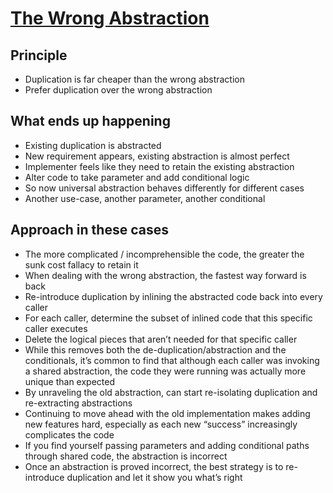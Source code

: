 # [The Wrong Abstraction](https://sandimetz.com/blog/2016/1/20/the-wrong-abstraction)

## Principle

* Duplication is far cheaper than the wrong abstraction
* Prefer duplication over the wrong abstraction

## What ends up happening

* Existing duplication is abstracted
* New requirement appears, existing abstraction is almost perfect
* Implementer feels like they need to retain the existing abstraction
* Alter code to take parameter and add conditional logic
* So now universal abstraction behaves differently for different cases
* Another use-case, another parameter, another conditional

## Approach in these cases

* The more complicated / incomprehensible the code, the greater the sunk cost fallacy to retain it
* When dealing with the wrong abstraction, the fastest way forward is back
* Re-introduce duplication by inlining the abstracted code back into every caller
* For each caller, determine the subset of inlined code that this specific caller executes
* Delete the logical pieces that aren’t needed for that specific caller
* While this removes both the de-duplication/abstraction and the conditionals, it’s common to find that although each caller was invoking a shared abstraction, the code they were running was actually more unique than expected
* By unraveling the old abstraction, can start re-isolating duplication and re-extracting abstractions
* Continuing to move ahead with the old implementation makes adding new features hard, especially as each new “success” increasingly complicates the code
* If you find yourself passing parameters and adding conditional paths through shared code, the abstraction is incorrect
* Once an abstraction is proved incorrect, the best strategy is to re-introduce duplication and let it show you what’s right

